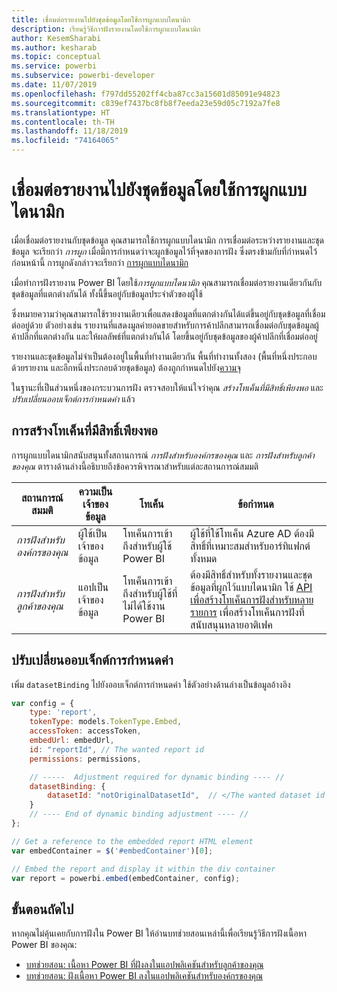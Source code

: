 ```yaml
---
title: เชื่อมต่อรายงานไปยังชุดข้อมูลโดยใช้การผูกแบบไดนามิก
description: เรียนรู้วิธีการฝังรายงานโดยใช้การผูกแบบไดนามิก
author: KesemSharabi
ms.author: kesharab
ms.topic: conceptual
ms.service: powerbi
ms.subservice: powerbi-developer
ms.date: 11/07/2019
ms.openlocfilehash: f797dd55202ff4cba87cc3a15601d85091e94823
ms.sourcegitcommit: c839ef7437bc8fb8f7eeda23e59d05c7192a7fe8
ms.translationtype: HT
ms.contentlocale: th-TH
ms.lasthandoff: 11/18/2019
ms.locfileid: "74164065"
---
```

# <a name="connect-a-report-to-a-dataset-using-dynamic-binding"></a>เชื่อมต่อรายงานไปยังชุดข้อมูลโดยใช้การผูกแบบไดนามิก 

เมื่อเชื่อมต่อรายงานกับชุดข้อมูล คุณสามารถใช้การผูกแบบไดนามิก การเชื่อมต่อระหว่างรายงานและชุดข้อมูล จะเรียกว่า *การผูก* เมื่อมีการกำหนดว่าจะผูกข้อมูลไว้ที่จุดของการฝัง ซึ่งตรงข้ามกับที่กำหนดไว้ก่อนหน้านี้ การผูกดังกล่าวจะเรียกว่า [การผูกแบบไดนามิก](https://nam06.safelinks.protection.outlook.com/?url=https%3A%2F%2Fen.wikipedia.org%2Fwiki%2FLate_binding&data=02%7C01%7CKesem.Sharabi%40microsoft.com%7C5d5b0d2d62cf4818f0c108d7635b151e%7C72f988bf86f141af91ab2d7cd011db47%7C1%7C0%7C637087115150775585&sdata=AbEtdJvgy4ivi4v4ziuui%2Bw2ibTQQXBQNYRKbXn5scA%3D&reserved=0)
 
เมื่อทำการฝังรายงาน Power BI โดยใช้*การผูกแบบไดนามิก* คุณสามารถเชื่อมต่อรายงานเดียวกันกับชุดข้อมูลที่แตกต่างกันได้ ทั้งนี้ขึ้นอยู่กับข้อมูลประจำตัวของผู้ใช้
 
ซึ่งหมายความว่าคุณสามารถใช้รายงานเดียวเพื่อแสดงข้อมูลที่แตกต่างกันได้แต่ขึ้นอยู่กับชุดข้อมูลที่เชื่อมต่ออยู่ด้วย ตัวอย่างเช่น รายงานที่แสดงมูลค่ายอดขายสำหรับการค้าปลีกสามารถเชื่อมต่อกับชุดข้อมูลผู้ค้าปลีกที่แตกต่างกัน และให้ผลลัพธ์ที่แตกต่างกันได้ โดยขึ้นอยู่กับชุดข้อมูลของผู้ค้าปลีกที่เชื่อมต่ออยู่
 
รายงานและชุดข้อมูลไม่จำเป็นต้องอยู่ในพื้นที่ทำงานเดียวกัน พื้นที่ทำงานทั้งสอง (พื้นที่หนึ่งประกอบด้วยรายงาน และอีกหนึ่งประกอบด้วยชุดข้อมูล) ต้องถูกกำหนดไปยัง[ความจุ](azure-pbie-create-capacity.md)

ในฐานะที่เป็นส่วนหนึ่งของกระบวนการฝัง ตรวจสอบให้แน่ใจว่าคุณ *สร้างโทเค็นที่มีสิทธิ์เพียงพอ* และ *ปรับเปลี่ยนออบเจ็กต์การกำหนดค่า* แล้ว


## <a name="generating-a-token-with-sufficient-permissions"></a>การสร้างโทเค็นที่มีสิทธิ์เพียงพอ

การผูกแบบไดนามิกสนับสนุนทั้งสถานการณ์ *การฝังสำหรับองค์กรของคุณ* และ *การฝังสำหรับลูกค้าของคุณ* ตารางด้านล่างนี้อธิบายถึงข้อควรพิจารณาสำหรับแต่ละสถานการณ์สมมติ


|สถานการณ์สมมติ  |ความเป็นเจ้าของข้อมูล  |โทเค็น  |ข้อกำหนด  |
|---------|---------|---------|---------|
|*การฝังสำหรับองค์กรของคุณ*    |ผู้ใช้เป็นเจ้าของข้อมูล         |โทเค็นการเข้าถึงสำหรับผู้ใช้ Power BI         |ผู้ใช้ที่ใช้โทเค็น Azure AD ต้องมีสิทธิ์ที่เหมาะสมสำหรับอาร์ทิแฟกต์ทั้งหมด         |
|*การฝังสำหรับลูกค้าของคุณ*     |แอปเป็นเจ้าของข้อมูล         |โทเค็นการเข้าถึงสำหรับผู้ใช้ที่ไม่ได้ใช้งาน Power BI         |ต้องมีสิทธิ์สำหรับทั้งรายงานและชุดข้อมูลที่ผูกไว้แบบไดนามิก ใช้ [API เพื่อสร้างโทเค็นการฝังสำหรับหลายรายการ](embed-sample-for-customers.md#multiEmbedToken) เพื่อสร้างโทเค็นการฝังที่สนับสนุนหลายอาติเฟค         |

## <a name="adjusting-the-config-object"></a>ปรับเปลี่ยนออบเจ็กต์การกำหนดค่า
เพิ่ม `datasetBinding` ไปยังออบเจ็กต์การกำหนดค่า ใช้ตัวอย่างด้านล่างเป็นข้อมูลอ้างอิง

```javascript
var config = {
    type: 'report',
    tokenType: models.TokenType.Embed,
    accessToken: accessToken,
    embedUrl: embedUrl,
    id: "reportId", // The wanted report id
    permissions: permissions,

    // -----  Adjustment required for dynamic binding ---- //
    datasetBinding: {
        datasetId: "notOriginalDatasetId",  // </The wanted dataset id
    }
    // ---- End of dynamic binding adjustment ---- //
};

// Get a reference to the embedded report HTML element
var embedContainer = $('#embedContainer')[0];

// Embed the report and display it within the div container
var report = powerbi.embed(embedContainer, config);
```

## <a name="next-steps"></a>ขั้นตอนถัดไป

หากคุณไม่คุ้นเคยกับการฝังใน Power BI ให้อ่านบทช่วยสอนเหล่านี้เพื่อเรียนรู้วิธีการฝังเนื้อหา Power BI ของคุณ:
* [บทช่วยสอน: เนื้อหา Power BI ที่ฝังลงในแอปพลิเคชันสำหรับลูกค้าของคุณ](embed-sample-for-customers.md)
* [บทช่วยสอน: ฝังเนื้อหา Power BI ลงในแอปพลิเคชันสำหรับองค์กรของคุณ](embed-sample-for-your-organization.md)